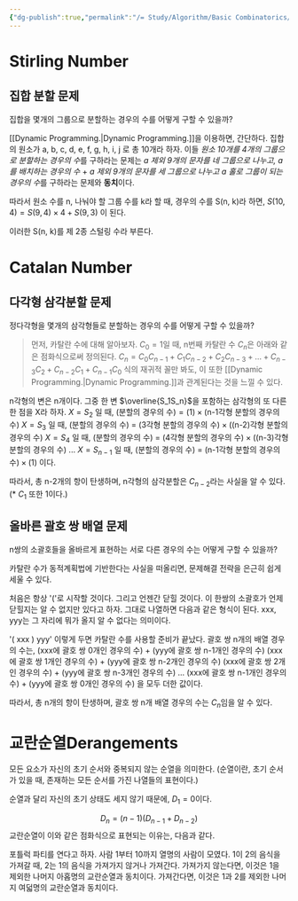 ```yaml
---
{"dg-publish":true,"permalink":"/= Study/Algorithm/Basic Combinatorics/","created":"2023-12-07T05:49:26.000+09:00","updated":"2025-01-14T15:33:43.000+09:00"}
---
```



# Stirling Number
## 집합 분할 문제
집합을 몇개의 그룹으로 분할하는 경우의 수를 어떻게 구할 수 있을까?

[[Dynamic Programming.\|Dynamic Programming.]]을 이용하면, 간단하다.
집합의 원소가 a, b, c, d, e, f, g, h, i, j 로 총 10개라 하자.
이들 *원소 10개를 4개의 그룹으로 분할하는 경우의 수*를 구하라는 문제는
*a 제외 9개의 문자를 네 그룹으로 나누고, a를 배치하는 경우의 수* + *a 제외 9개의 문자를 세 그룹으로 나누고 a 홀로 그룹이 되는 경우의 수*를 구하라는 문제와 **동치**이다.

따라서 원소 수를 n, 나눠야 할 그룹 수를 k라 할 때, 경우의 수를 S(n, k)라 하면,
$S(10, 4) = S(9, 4) \times 4 + S(9, 3)$ 이 된다.

이러한 S(n, k)를 제 2종 스털링 수라 부른다.

# Catalan Number

## 다각형 삼각분할 문제
정다각형을 몇개의 삼각형들로 분할하는 경우의 수를 어떻게 구할 수 있을까?

>먼저, 카탈란 수에 대해 알아보자.
>$C_0 = 1$일 때, n번째 카탈란 수 $C_n$은 아래와 같은 점화식으로써 정의된다.
>$C_n = C_0 C_{n-1} + C_1 C_{n-2} + C_2 C_{n-3} + \dots + C_{n-3} C_2 + C_{n-2} C_1 + C_{n-1} C_0$
>식의 재귀적 꼴만 봐도, 이 또한 [[Dynamic Programming.\|Dynamic Programming.]]과 관계된다는 것을 느낄 수 있다.

n각형의 변은 n개이다. 그중 한 변 $\overline{S_1S_n}$을 포함하는 삼각형의 또 다른 한 점을 X라 하자.
$X = S_2 \text{ 일 때, (분할의 경우의 수)} = (1) \times \text{(n-1각형 분할의 경우의 수)}$
$X = S_3 \text{ 일 때, (분할의 경우의 수) = (3각형 분할의 경우의 수)} \times \text{((n-2)각형 분할의 경우의 수)}$
$X = S_4 \text{ 일 때, (분할의 경우의 수) = (4각형 분할의 경우의 수)} \times \text{((n-3)각형 분할의 경우의 수)}$
...
$X = S_{n-1} \text{ 일 때, (분할의 경우의 수) = (n-1각형 분할의 경우의 수)} \times (1)$ 
이다.

따라서, 총 n-2개의 항이 탄생하며, n각형의 삼각분할은 $C_{n-2}$라는 사실을 알 수 있다. (* $C_1$ 또한 1이다.)

## 올바른 괄호 쌍 배열 문제
n쌍의 소괄호들을 올바르게 표현하는 서로 다른 경우의 수는 어떻게 구할 수 있을까?

카탈란 수가 동적계획법에 기반한다는 사실을 떠올리면, 문제해결 전략을 은근히 쉽게 세울 수 있다.

처음은 항상 '('로 시작할 것이다. 그리고 언젠간 닫힐 것이다. 이 한쌍의 소괄호가 언제 닫힐지는 알 수 없지만 있다고 하자. 그대로 나열하면 다음과 같은 형식이 된다. xxx, yyy는 그 자리에 뭐가 올지 알 수 없다는 의미이다.

'( xxx ) yyy' 이렇게 두면 카탈란 수를 사용할 준비가 끝났다.
괄호 쌍 n개의 배열 경우의 수는,
(xxx에 괄호 쌍 0개인 경우의 수) + (yyy에 괄호 쌍 n-1개인 경우의 수)
(xxx에 괄호 쌍 1개인 경우의 수) + (yyy에 괄호 쌍 n-2개인 경우의 수)
(xxx에 괄호 쌍 2개인 경우의 수) + (yyy에 괄호 쌍 n-3개인 경우의 수)
...
(xxx에 괄호 쌍 n-1개인 경우의 수) + (yyy에 괄호 쌍 0개인 경우의 수)
을 모두 더한 값이다.

따라서, 총 n개의 항이 탄생하며, 괄호 쌍 n개 배열 경우의 수는 $C_n$임을 알 수 있다.

# 교란순열Derangements
모든 요소가 자신의 초기 순서와 중복되지 않는 순열을 의미한다. (순열이란, 초기 순서가 있을 때, 존재하는 모든 순서를 가진 나열들의 표현이다.)

순열과 달리 자신의 초기 상태도 세지 않기 때문에, $D_1 = 0$이다.

$$D_n = (n-1)(D_{n-1} + D_{n-2})$$
교란순열이 이와 같은 점화식으로 표현되는 이유는, 다음과 같다.

포틀럭 파티를 연다고 하자. 사람 1부터 10까지 열명의 사람이 모였다.
1이 2의 음식을 가져갈 때, 2는 1의 음식을 가져가지 않거나 가져간다.
가져가지 않는다면, 이것은 1을 제외한 나머지 아홉명의 교란순열과 동치이다.
가져간다면, 이것은 1과 2를 제외한 나머지 여덟명의 교란순열과 동치이다.
